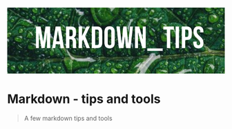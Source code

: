 ![Banner](./images/banner.png)

# Markdown - tips and tools

> A few markdown tips and tools

<!-- concat-md::toc -->
